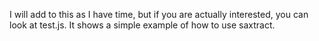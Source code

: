 I will add to this as I have time, but if you are actually interested, you can look at test.js.   It shows a simple example of how to use saxtract.
